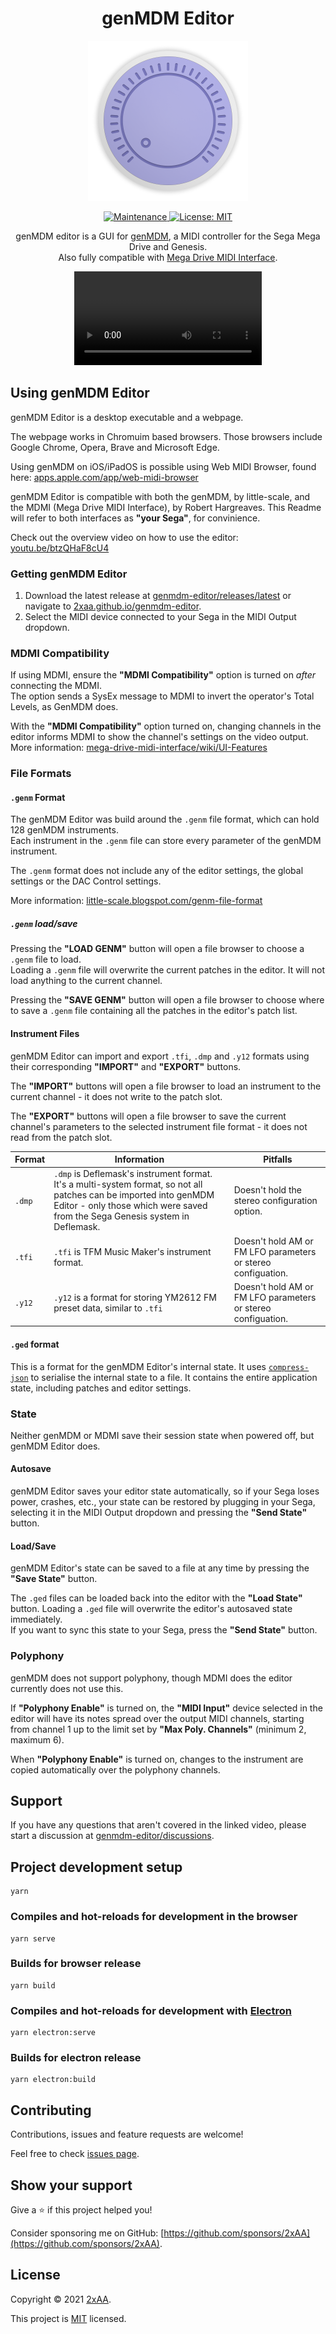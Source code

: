 <h1 align="center">genMDM Editor</h1>
<p align="center"><img alt="genmdm-editor logo" src="https://github.com/2xAA/genmdm-editor/raw/main/build/icon.png" width="256" /></p>

<p align="center">
  <a href="https://github.com/2xAA/genmdm-editor/graphs/commit-activity" target="_blank">
    <img alt="Maintenance" src="https://img.shields.io/badge/Maintained%3F-yes-green.svg" />
  </a>
  <a href="https://github.com/2xAA/genmdm-editor/blob/main/LICENSE" target="_blank">
    <img alt="License: MIT" src="https://img.shields.io/github/license/2xAA/genmdm-editor" />
  </a>
</p>
<p align="center">
genMDM editor is a GUI for <a href="https://catskullelectronics.com/products/genmdm" target="_blank">genMDM</a>, a MIDI controller for the Sega Mega Drive and Genesis.<br>
Also fully compatible with <a href="https://github.com/rhargreaves/mega-drive-midi-interface" target="_blank">Mega Drive MIDI Interface</a>.
</p>

<div align="center">
  <video src="https://user-images.githubusercontent.com/554219/232328348-34175e38-a6a9-43a4-8781-14f210814465.mp4"></video>
</div>

## Using genMDM Editor
genMDM Editor is a desktop executable and a webpage.

The webpage works in Chromuim based browsers.
Those browsers include Google Chrome, Opera, Brave and Microsoft Edge.

Using genMDM on iOS/iPadOS is possible using Web MIDI Browser, found here: [apps.apple.com/app/web-midi-browser](https://apps.apple.com/app/web-midi-browser/id953846217)

genMDM Editor is compatible with both the genMDM, by little-scale, and the MDMI (Mega Drive MIDI Interface), by Robert Hargreaves.
This Readme will refer to both interfaces as **"your Sega"**, for convinience.

Check out the overview video on how to use the editor: [youtu.be/btzQHaF8cU4](https://youtu.be/btzQHaF8cU4)

### Getting genMDM Editor

1. Download the latest release at [genmdm-editor/releases/latest](https://github.com/2xAA/genmdm-editor/releases/latest) or navigate to [2xaa.github.io/genmdm-editor](https://2xaa.github.io/genmdm-editor).
2. Select the MIDI device connected to your Sega in the MIDI Output dropdown.

### MDMI Compatibility
If using MDMI, ensure the **"MDMI Compatibility"** option is turned on *after* connecting the MDMI.  
The option sends a SysEx message to MDMI to invert the operator's Total Levels, as GenMDM does.

With the **"MDMI Compatibility"** option turned on, changing channels in the editor informs MDMI to show the channel's settings on the video output.  
More information: [mega-drive-midi-interface/wiki/UI-Features](https://github.com/rhargreaves/mega-drive-midi-interface/wiki/UI-Features#displaying-current-fm-channel-parameters)

### File Formats

#### `.genm` Format

The genMDM Editor was build around the `.genm` file format, which can hold 128 genMDM instruments.  
Each instrument in the `.genm` file can store every parameter of the genMDM instrument.

The `.genm` format does not include any of the editor settings, the global settings or the DAC Control settings.

More information: [little-scale.blogspot.com/genm-file-format](http://little-scale.blogspot.com/2013/02/genm-file-format-genmdm-instrument.html)

##### `.genm` load/save

Pressing the **"LOAD GENM"** button will open a file browser to choose a `.genm` file to load.  
Loading a `.genm` file will overwrite the current patches in the editor. It will not load anything to the current channel.

Pressing the **"SAVE GENM"** button will open a file browser to choose where to save a `.genm` file containing all the patches in the editor's patch list.

#### Instrument Files

genMDM Editor can import and export `.tfi`, `.dmp` and `.y12` formats using their corresponding **"IMPORT"** and **"EXPORT"** buttons.

The **"IMPORT"** buttons will open a file browser to load an instrument to the current channel - it does not write to the patch slot.

The **"EXPORT"** buttons will open a file browser to save the current channel's parameters to the selected instrument file format - it does not read from the patch slot. 

|Format|Information|Pitfalls|
|---|---|---|
|`.dmp`|`.dmp` is Deflemask's instrument format. It's a multi-system format, so not all patches can be imported into genMDM Editor - only those which were saved from the Sega Genesis system in Deflemask.|Doesn't hold the stereo configuration option.|
|`.tfi`|`.tfi` is TFM Music Maker's instrument format.|Doesn't hold AM or FM LFO parameters or stereo configuation.|
|`.y12`|`.y12` is a format for storing YM2612 FM preset data, similar to `.tfi`|Doesn't hold AM or FM LFO parameters or stereo configuation.|

#### `.ged` format

This is a format for the genMDM Editor's internal state. It uses [`compress-json`](https://github.com/beenotung/compress-json) to serialise the internal state to a file.
It contains the entire application state, including patches and editor settings.

### State

Neither genMDM or MDMI save their session state when powered off, but genMDM Editor does.

#### Autosave

genMDM Editor saves your editor state automatically, so if your Sega loses power, crashes, etc., your state can be restored by plugging in your Sega, selecting it in the MIDI Output dropdown and pressing the **"Send State"** button.

#### Load/Save

genMDM Editor's state can be saved to a file at any time by pressing the **"Save State"** button.  

The `.ged` files can be loaded back into the editor with the **"Load State"** button. Loading a `.ged` file will overwrite the editor's autosaved state immediately.  
If you want to sync this state to your Sega, press the **"Send State"** button.

### Polyphony

genMDM does not support polyphony, though MDMI does the editor currently does not use this.

If **"Polyphony Enable"** is turned on, the **"MIDI Input"** device selected in the editor will have its notes spread over the output MIDI channels, starting from channel 1 up to the limit set by **"Max Poly. Channels"** (minimum 2, maximum 6).

When **"Polyphony Enable"** is turned on, changes to the instrument are copied automatically over the polyphony channels.

## Support
If you have any questions that aren't covered in the linked video, please start a discussion at [genmdm-editor/discussions](https://github.com/2xAA/genmdm-editor/discussions).

## Project development setup

```
yarn
```

### Compiles and hot-reloads for development in the browser

```
yarn serve
```

### Builds for browser release

```
yarn build
```

### Compiles and hot-reloads for development with [Electron](https://www.electronjs.org)

```
yarn electron:serve
```

### Builds for electron release

```
yarn electron:build
```


## Contributing

Contributions, issues and feature requests are welcome!

Feel free to check [issues page](https://github.com/2xAA/genmdm-editor/issues).



## Show your support

Give a ⭐️  if this project helped you!

Consider sponsoring me on GitHub: [https://github.com/sponsors/2xAA](https://github.com/sponsors/2xAA).



## License

Copyright © 2021 [2xAA](https://github.com/2xAA).

This project is [MIT](https://github.com/2xAA/genmdm-editor/blob/main/LICENSE) licensed.
